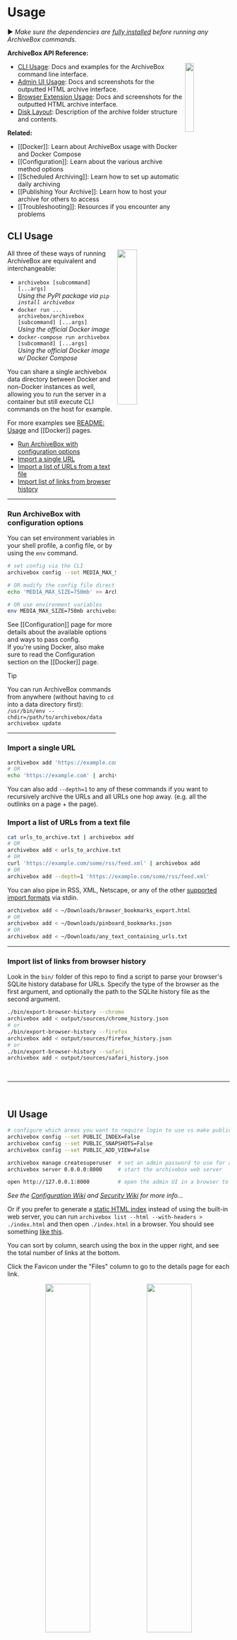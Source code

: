 # Usage

▶️ _Make sure the dependencies are [fully installed](https://github.com/ArchiveBox/ArchiveBox/wiki/Install) before running any ArchiveBox commands._

**ArchiveBox API Reference:**

<img src="https://imgur.zervice.io/aQZZcku.png" width="20%" align="right"/>

- [CLI Usage](#CLI-Usage): Docs and examples for the ArchiveBox command line interface.
- [Admin UI Usage](#UI-Usage): Docs and screenshots for the outputted HTML archive interface.
- [Browser Extension Usage](#Browser-Extension-Usage): Docs and screenshots for the outputted HTML archive interface.
- [Disk Layout](#Disk-Layout): Description of the archive folder structure and contents.

**Related:**

- [[Docker]]: Learn about ArchiveBox usage with Docker and Docker Compose
- [[Configuration]]: Learn about the various archive method options
- [[Scheduled Archiving]]: Learn how to set up automatic daily archiving
- [[Publishing Your Archive]]: Learn how to host your archive for others to access
- [[Troubleshooting]]: Resources if you encounter any problems

## CLI Usage

<img src="https://imgur.zervice.io/biVfFYr.png" width="30%" align="right"/>

All three of these ways of running ArchiveBox are equivalent and interchangeable:

- `archivebox [subcommand] [...args]`  
  *Using the PyPI package via `pip install archivebox`*
- `docker run ... archivebox/archivebox [subcommand] [...args]`  
  *Using the official Docker image*
- `docker-compose run archivebox [subcommand] [...args]`  
  *Using the official Docker image w/ Docker Compose*

You can share a single archivebox data directory between Docker and non-Docker instances as well, allowing you to run the server in a container but still execute CLI commands on the host for example.

For more examples see [README: Usage](https://github.com/ArchiveBox/ArchiveBox#%EF%B8%8F-cli-usage) and [[Docker]] pages.

- [Run ArchiveBox with configuration options](#Run-ArchiveBox-with-configuration-options)
- [Import a single URL](#Import-a-single-URL)
- [Import a list of URLs from a text file](#Import-a-list-of-URLs-from-a-text-file)
- [Import list of links from browser history](#Import-list-of-links-from-browser-history)

---

### Run ArchiveBox with configuration options

You can set environment variables in your shell profile, a config file, or by using the `env` command.

```bash
# set config via the CLI
archivebox config --set MEDIA_MAX_SIZE=750mb

# OR modify the config file directly
echo 'MEDIA_MAX_SIZE=750mb' >> ArchiveBox.conf

# OR use environment variables
env MEDIA_MAX_SIZE=750mb archivebox add 'https://example.com'
```

See [[Configuration]] page for more details about the available options and ways to pass config.  
If you're using Docker, also make sure to read the Configuration section on the [[Docker]] page.

> [!TIP]  
> You can run ArchiveBox commands from anywhere (without having to `cd` into a data directory first):  
> `/usr/bin/env --chdir=/path/to/archivebox/data archivebox update`

---

### Import a single URL

```bash
archivebox add 'https://example.com'
# OR
echo 'https://example.com' | archivebox add
```

You can also add `--depth=1` to any of these commands if you want to recursively archive the URLs and all URLs one hop away. (e.g. all the outlinks on a page + the page).

### Import a list of URLs from a text file

```bash
cat urls_to_archive.txt | archivebox add
# OR
archivebox add < urls_to_archive.txt
# OR
curl 'https://example.com/some/rss/feed.xml' | archivebox add
# OR
archivebox add --depth=1 'https://example.com/some/rss/feed.xml'
```

You can also pipe in RSS, XML, Netscape, or any of the other [supported import formats](https://github.com/ArchiveBox/ArchiveBox/wiki/Quickstart#2-get-your-list-of-urls-to-archive) via stdin.

```bash
archivebox add < ~/Downloads/browser_bookmarks_export.html
# OR
archivebox add < ~/Downloads/pinboard_bookmarks.json
# OR
archivebox add < ~/Downloads/any_text_containing_urls.txt
```

---

### Import list of links from browser history

Look in the `bin/` folder of this repo to find a script to parse your browser's SQLite history database for URLs.
Specify the type of the browser as the first argument, and optionally the path to the SQLite history file as the second argument.

```bash
./bin/export-browser-history --chrome
archivebox add < output/sources/chrome_history.json
# or
./bin/export-browser-history --firefox
archivebox add < output/sources/firefox_history.json
# or
./bin/export-browser-history --safari
archivebox add < output/sources/safari_history.json
```

<br/>

---

<br/>

## UI Usage

```bash
# configure which areas you want to require login to use vs make publicly available
archivebox config --set PUBLIC_INDEX=False
archivebox config --set PUBLIC_SNAPSHOTS=False
archivebox config --set PUBLIC_ADD_VIEW=False

archivebox manage createsuperuser  # set an admin password to use for any areas requiring login
archivebox server 0.0.0.0:8000     # start the archivebox web server

open http://127.0.0.1:8000         # open the admin UI in a browser to view your archive
```

*See the [Configuration Wiki](https://github.com/ArchiveBox/ArchiveBox/wiki/Configuration#public_index--public_snapshots--public_add_view) and [Security Wiki](https://github.com/ArchiveBox/ArchiveBox/wiki/Security-Overview#archiving-private-content) for more info...*

Or if you prefer to generate a [static HTML index](https://github.com/ArchiveBox/ArchiveBox#static-archive-exporting) instead of using the built-in web server, you can run `archivebox list --html --with-headers > ./index.html` and then open `./index.html` in a browser.  You should see something [like this](https://demo.archivebox.io).

You can sort by column, search using the box in the upper right, and see the total number of links at the bottom.

Click the Favicon under the "Files" column to go to the details page for each link.

<div align="center">
<img src="https://imgur.zervice.io/52RjhUM.png" width="45%" align="top"/>
<img src="https://imgur.zervice.io/Gg9sTyq.png" width="45%" align="top"/>
</div>

### Explanation of buttons in the web UI - admin snapshots list

<img src="https://imgur.zervice.io/4Sa76Ek.png" alt="Screenshot of buttons at top of Snapshot admin page"/>

A logged-in admin user may select ☑️ one or more snapshots from the list and perform Snapshot actions:

- <kbd>Search</kbd> Search text in the Snapshot title, URL, tags, or archived content (supports regex with the default ripgrep search backend, or enable the [Sonic](https://github.com/ArchiveBox/ArchiveBox/blob/dev/docker-compose.yml#L35) full-text search backend in `docker-compose.yml` and set `SEARCH_BACKEND_ENGINE=sonic`, `SEARCH_BACKEND_HOST`, `SEARCH_BACKEND_PASSWORD` for full-text fuzzy searching) https://github.com/ArchiveBox/ArchiveBox/issues/956
- <kbd>Tags</kbd> Start typing in the field to select some tags, then click `+` to add them or `-` remove them from the checked snapshots (`Tags` can be created/edited from the `/admin/core/tag/` page)
- <kbd>Title</kbd> Pull the latest title and favicon without doing a full snapshot. (helpful to quickly ping any URLs that are stuck showing up as `Pending...` or are missing a title)
- <kbd>Pull</kbd> Finish downloading the Snapshot, pulls any missing/failed outputs/extractors methods (pdf, wget... etc). Resumes running the same archiving steps as when you add new URL. Useful to finish pulling when previous import was paused or interrupted by a reboot or something.  https://github.com/ArchiveBox/ArchiveBox#output-formats
- <kbd>Re-Snapshot</kbd> Re-archive the original URL from scratch as a new separate snapshot. Differs from pulling in that it doesn't resume/update existing snapshot, it creates a new separate entry and re-snapshots the URL at the current point in time. (useful for saving multiple Snapshots of a single URL over time) https://github.com/ArchiveBox/ArchiveBox#saving-multiple-snapshots-of-a-single-url
- <kbd>Reset</kbd> Keep the Snapshot entry, but delete all its archive results and redownload them from scratch immediately. Useful for re-trying a bad Snapshot and overwriting its previous results, e.g. if it initially archived a temporary error page or hit a transient rate-limit/CAPTCHA/login page.
- <kbd>Delete</kbd> Delete a snapshot and all its archive results entirely. This action cannot be undone. (Note: to thoroughly remove every trace of a URL ever being added, you should also manually scrub log output found in `sources/` and `logs/`)

<br/>

---

<br/>

## Browser Extension Usage

Set up the official [ArchiveBox Browser Extension](https://github.com/ArchiveBox/archivebox-browser-extension) to submit URLs directly from your browser to ArchiveBox.

1. Install the extension in your browser:
   - [Google Chrome / Edge / All Chromium-based browsers...](https://chrome.google.com/webstore/detail/habonpimjphpdnmcfkaockjnffodikoj)
   - [Firefox](https://addons.mozilla.org/en-US/firefox/addon/archivebox-exporter/)

2. Log into your ArchiveBox server's admin UI in the same browser where you installed the extension, e.g.  
   [`http://localhost:8000/admin/`](http://localhost:8000/admin/) or `https://demo.archivebox.io/admin/`  
   The extension will re-use your admin UI login session to submit URLs to your server, so *make sure to log in!*  
   . . .   
   *Alternatively:* You can configure Archivebox to [allow submitting URLs without requiring log-in](https://github.com/ArchiveBox/ArchiveBox/wiki/Configuration#public_index--public_snapshots--public_add_view)  
   `archivebox config --set PUBLIC_ADD_VIEW=True`

3. Click the ArchiveBox extension in your browser and set `Config > ArchiveBox Base URL` to your server's URL, e.g.  
   `http://localhost:8000` or `https://demo.archivebox.io`

4. ✅ Done! Test it out: `Right-click on any page > ArchiveBox Exporter > Archive Current Page`  
   *Then check your ArchiveBox instance to confirm the URL was added.*

<img width="400" align="right" alt="browser extension config screen" src="https://user-images.githubusercontent.com/511499/215702958-4683af8f-7f1e-4b0e-a313-2466b9cf0276.png"/>
<img width="350" align="top" alt="chrome web store screenshot" src="https://user-images.githubusercontent.com/511499/215699375-5c98c9bb-56fd-4a46-a990-e5745d46019c.png"/><br/><img width="400" alt="image" src="https://github.com/ArchiveBox/ArchiveBox/assets/511499/8bdd99a8-656b-4839-937d-80670ec4d8a6">

#### More Info

- https://github.com/ArchiveBox/archivebox-browser-extension
- https://github.com/ArchiveBox/archivebox-browser-extension#setup
- https://github.com/ArchiveBox/archivebox-browser-extension#features
- https://github.com/ArchiveBox/archivebox-browser-extension#alternative-extensions-for-archiving
- https://github.com/ArchiveBox/ArchiveBox/issues/577

<br/>

---

<br/>

## Disk Layout

The `OUTPUT_DIR` folder (usually whatever folder you run the `archivebox` command in), contains the UI HTML and archived data with the structure outlined below.

```yaml
 - data/
   - index.sqlite3        # Main index of all archived URLs
   - ArchiveBox.conf      # Main config file in ini format

   - archive/
      - 155243135/        # Archived links are stored in folders by timestamp
         - index.json     # Index/details page for individual archived link
         - index.html

         # Archive method outputs:
         - warc/
         - media/
         - git/
         ...

   - sources/             # Each imported URL list is saved as a copy here
      - getpocket.com-1552432264.txt
      - stdin-1552291774.txt
      ...
```

For more info about ArchiveBox's database/filesystem layout and troubleshooting steps:
- https://github.com/ArchiveBox/ArchiveBox/wiki/Security-Overview#output-folder
- https://github.com/ArchiveBox/ArchiveBox/wiki/Upgrading-or-Merging-Archives
- https://github.com/ArchiveBox/ArchiveBox/wiki/Upgrading-or-Merging-Archives#modify-the-archivebox-sqlite3-db-directly
- https://github.com/ArchiveBox/ArchiveBox/wiki/Upgrading-or-Merging-Archives#database-troubleshooting


### Large Archives

I've found it takes about an hour to download 1000 articles, and they'll take up roughly 1GB.  
Those numbers are from running it single-threaded on my i5 machine with 50mbps down. YMMV.

Storage requirements go up immensely if you're using `FETCH_MEDIA=True` and are archiving many pages with audio & video.

You can try to run it in parallel by manually splitting your URLs into separate chunks (though this may not work with `database locked` errors on slower filesystems):
```bash
archivebox add < urls_chunk_1.txt &
archivebox add < urls_chunk_2.txt &
archivebox add < urls_chunk_3.txt &
```
(though this may not be faster if you have a very large collection/main index)

Users have reported running it with 50k+ bookmarks with success (though it will take more RAM while running).

If you already imported a huge list of bookmarks and want to import only new
bookmarks, you can use the `ONLY_NEW` environment variable. This is useful if
you want to import a bookmark dump periodically and want to skip broken links
which are already in the index.

For more info about troubleshooting filesystem permissions, performance, or issues when running on a NAS:
- https://github.com/ArchiveBox/ArchiveBox/wiki/Security-Overview#output-folder
- https://github.com/ArchiveBox/ArchiveBox/wiki/Upgrading-or-Merging-Archives#database-troubleshooting

<br/>

---

<br/>

## SQL Shell Usage

Explore the SQLite3 DB a bit to see whats available using the SQLite3 shell:
```bash
cd ~/archivebox/data
sqlite3 index.sqlite3

# example usage:
SELECT * FROM snapshot;
UPDATE auth_user SET email = 'someNewEmail@example.com' WHERE username = 'someUsernameHere';
...
```

More info:
- https://github.com/ArchiveBox/ArchiveBox#-sqlpythonfilesystem-usage
- https://github.com/ArchiveBox/ArchiveBox/wiki/Upgrading-or-Merging-Archives#modify-the-archivebox-sqlite3-db-directly
- https://github.com/ArchiveBox/ArchiveBox/wiki/Upgrading-or-Merging-Archives#database-troubleshooting
- https://stackoverflow.com/questions/1074212/how-can-i-see-the-raw-sql-queries-django-is-running
- https://adamobeng.com/wddbfs-mount-a-sqlite-database-as-a-filesystem/

<br/>

---

<br/>

## Python Shell Usage

Explore the Python API a bit to see whats available using the archivebox shell:

**Python API Documentation:** https://docs.archivebox.io/en/master/archivebox.html#module-archivebox.main

```bash
$ archivebox shell
[i] [2020-09-17 16:57:07] ArchiveBox v0.4.21: archivebox shell
    > /Users/squash/Documents/opt/ArchiveBox/data

# Shell Plus Model Imports
from core.models import Snapshot
from django.contrib.admin.models import LogEntry
from django.contrib.auth.models import Group, Permission, User
from django.contrib.contenttypes.models import ContentType
from django.contrib.sessions.models import Session
# Shell Plus Django Imports
from django.core.cache import cache
from django.conf import settings
from django.contrib.auth import get_user_model
from django.db import transaction
from django.db.models import Avg, Case, Count, F, Max, Min, Prefetch, Q, Sum, When
from django.utils import timezone
from django.urls import reverse
from django.db.models import Exists, OuterRef, Subquery
# ArchiveBox Imports
from archivebox.core.models import Snapshot, User
from archivebox import *
    help
    version
    init
    config
    add
    remove
    update
    list
    shell
    server
    status
    manage
    oneshot
    schedule

[i] Welcome to the ArchiveBox Shell!
    https://github.com/ArchiveBox/ArchiveBox/wiki/Usage#Shell-Usage
    https://docs.archivebox.io/en/master/archivebox.html#module-archivebox.main

    Hint: Example use:
        print(Snapshot.objects.filter(is_archived=True).count())
        Snapshot.objects.get(url="https://example.com").as_json()
        add("https://example.com/some/new/url")

# run Python API queries/function calls directly
>>> print(Snapshot.objects.filter(is_archived=True).count())
24

# get help info on an object or function
>>> help(Snapshot)
...

# show raw SQL queries run
>>> from django.db import connection
>>> print(connection.queries)
```

For more info and example usage:
- https://github.com/ArchiveBox/ArchiveBox/wiki/Upgrading-or-Merging-Archives#example-adding-a-new-user-with-a-hashed-password
- https://github.com/ArchiveBox/ArchiveBox/blob/dev/archivebox/main.py
- https://github.com/ArchiveBox/ArchiveBox/blob/dev/archivebox/config.py
- https://github.com/ArchiveBox/ArchiveBox/blob/dev/archivebox/core/models.py
- https://stackoverflow.com/questions/1074212/how-can-i-see-the-raw-sql-queries-django-is-running

<br/>

---

<br/>

## Python API Usage

You can interact with ArchiveBox as a Python library from external scripts or programs.

This API is a *local* API, designed to be used on the same machine as the ArchiveBox collection.

For example you could creat a script `add_archivebox_url.py` like so:
```python
import os
DATA_DIR = '~/archivebox/data'
os.chdir(DATA_DIR)

# you must import and setup django first to establish a DB connection
from archivebox.config import setup_django
setup_django()

# then you can import all the main functions
from archivebox.main import add, remove, server

add('https://example.com', index_only=True, out_dir=DATA_DIR)
remove(...)
server(...)
...
```

For more information see:
- [ArchiveBox Python API Reference (ReadTheDocs)](https://docs.archivebox.io/en/latest/archivebox.html)
- [ArchiveBox Developer Documentation](https://github.com/ArchiveBox/ArchiveBox#archivebox-development)
- [ArchiveBox Python source code](https://github.com/ArchiveBox/ArchiveBox/blob/dev/archivebox/)
